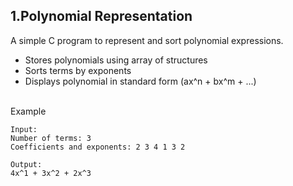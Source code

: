 ## 1.Polynomial Representation
A simple C program to represent and sort polynomial expressions.
- Stores polynomials using array of structures
- Sorts terms by exponents
- Displays polynomial in standard form (ax^n + bx^m + ...)

<br>
Example

```
Input:
Number of terms: 3
Coefficients and exponents: 2 3 4 1 3 2
```
```
Output:
4x^1 + 3x^2 + 2x^3
```
